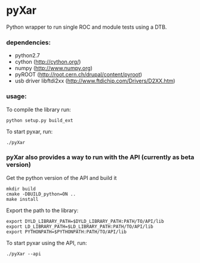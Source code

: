 # pyXar

Python wrapper to run single ROC and module tests using a DTB.

### dependencies:
- python2.7
- cython (http://cython.org/)
- numpy (http://www.numpy.org)
- pyROOT (http://root.cern.ch/drupal/content/pyroot)
- usb driver libftdi2xx (http://www.ftdichip.com/Drivers/D2XX.htm)

### usage:

To compile the library run:

    python setup.py build_ext

To start pyxar, run:

    ./pyXar


### pyXar also provides a way to run with the API (currently as beta version)
Get the python version of the API and build it

    mkdir build
    cmake -DBUILD_python=ON ..
    make install

Export the path to the library:

    export DYLD_LIBRARY_PATH=$DYLD_LIBRARY_PATH:PATH/TO/API/lib
    export LD_LIBRARY_PATH=$LD_LIBRARY_PATH:PATH/TO/API/lib
    export PYTHONPATH=$PYTHONPATH:PATH/TO/API/lib
    
To start pyxar using the API, run:

    ./pyXar --api
